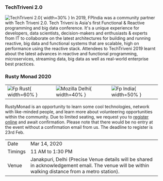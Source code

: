 ### TechTriveni 2.0

![TechTriveni 2.0](techtriveni-logo.png){ width=30% }
In 2019, FPIndia was a community partner with Tech Triveni 2.0. Tech Triveni is Asia's first Functional & Reactive programming and big data conference. It's a unique experience for developers, data scientists, decision-makers and enthusiasts & experts from IT to collaborate on the latest architectures for building and running reactive, big data and functional systems that are scalable, high on performance using the reactive stack. Attendees to TechTriveni 2019 learnt about the latest advances in reactive and functional programming, microservices, streaming data, big data as well as real-world enterprise best practices.

### Rusty Monad 2020

|                                                 |                                                   |                                            |
| ----------------------------------------------- | ------------------------------------------------- | ------------------------------------------ |
| ![Fp Rust](fp-rust-black-logo.png){ width=60% } | ![Mozilla Delhi](mozpacers-logo.png){ width=40% } | ![Fp India](fpindia-logo.png){ width=50% } |
RustyMonad is an opportunity to learn some cool technologies, network with like-minded people, and learn more about volunteering opportunities within the community. Due to limited seating, we request you to [register online](https://bit.ly/3bqKIy4) and await confirmation. Please note that there would be no entry at the event without a confirmation email from us. The deadline to register is 23rd Feb.

|         |                                                                                                                                                    |
| ------- | -------------------------------------------------------------------------------------------------------------------------------------------------- |
| Date    | Mar 14, 2020                                                                                                                                       |
| Timings | 11 AM to 1:30 PM                                                                                                                                   |
| Venue   | Janakpuri, Delhi (Precise Venue details will be shared in  acknowledgement email. The venue will be within walking distance from a metro station). |
 
